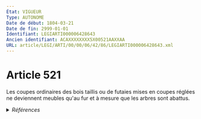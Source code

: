 ```yaml
---
État: VIGUEUR
Type: AUTONOME
Date de début: 1804-03-21
Date de fin: 2999-01-01
Identifiant: LEGIARTI000006428643
Ancien identifiant: ACAXXXXXXXX5X00521AAXXAA
URL: article/LEGI/ARTI/00/00/06/42/86/LEGIARTI000006428643.xml
---
```


<h1>Article 521</h1>

Les coupes ordinaires des bois taillis ou de futaies mises en coupes réglées ne
deviennent meubles qu'au fur et à mesure que les arbres sont abattus.


<details>
  <summary><em>Références</em></summary>

  <h2>Références faites par l'article</h2>
  
  <ul>
    <li>
      CODIFICATION source Loi 1804-01-25
    </li>
    <li>
      CREATION source Loi 1804-01-25 promulguée le 4 février 1804
    </li>
  </ul>
</details>
